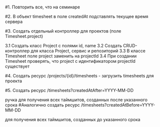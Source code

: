 #1. Повторить все, что на семинаре

#2. В объект timesheet в поле createdAt подставлять текущее время сервера

#3. Создать отдельный контроллер для проектов (поле Timesheet.project)

3.1 Создать класс Project с полями id, name 3.2 Создать CRUD-контроллер для класса Project, сервис и репозиторий 3.3 В классе Timesheet поле project заменить на projectId 3.4 При создании Timesheet проверять, что project с идентификатором projectId существует

#4. Создать ресурс /projects/{id}/timesheets - загрузить timesheets для проекта

#5. Создать ресурс /timesheets?createdAtAfter=YYYY-MM-DD

ручка для получения всех таймшитов, созданных после указанного срока
#Аналогично создать ресурс /timesheets?createdAtBefore=YYYY-MM-DD

для получения всех таймшитов, созданных до указанного срока